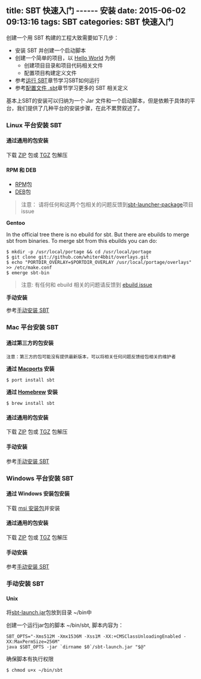 title: SBT 快速入门 ------ 安装
date: 2015-06-02 09:13:16
tags: SBT 
categories: SBT 快速入门
---

创建一个用 SBT 构建的工程大致需要如下几步：

* 安装 SBT 并创建一个启动脚本
* 创建一个简单的项目，以 [Hello World](sbt_quick_hello_world.md) 为例
    * 创建项目目录和项目代码相关文件
    * 配置项目构建定义文件
* 参考[运行 SBT](sbt_quick_running.md)章节学习SBT如何运行
* 参考[配置文件 .sbt](sbt_quick_build_define.md)章节学习更多的 SBT 相关定义

基本上SBT的安装可以归纳为一个 Jar 文件和一个启动脚本，但是依赖于具体的平台，我们提供了几种平台的安装步骤，在此不累赘叙述了。

### Linux 平台安装 SBT

#### 通过通用的包安装

下载 [ZIP][down-zip] 包或 [TGZ][down-tgz] 包解压

#### RPM 和 DEB

* [RPM][down-rpm]包
* [DEB][down-deb]包


> 注意： 请将任何和这两个包相关的问题反馈到[sbt-launcher-package][sbt-launcher]项目 issue

**Gentoo**

In the official tree there is no ebuild for sbt. But there are ebuilds to merge sbt from binaries. To merge sbt from this ebuilds you can do:

```
$ mkdir -p /usr/local/portage && cd /usr/local/portage
$ git clone git://github.com/whiter4bbit/overlays.git
$ echo "PORTDIR_OVERLAY=$PORTDIR_OVERLAY /usr/local/portage/overlays" >> /etc/make.conf
$ emerge sbt-bin
```

> 注意: 有任何和 ebuild 相关的问题请反馈到 [ebuild issue][ebuild]


**手动安装**

参考[手动安装 SBT](install_sbt_manual.html)

[down-zip]:(https://dl.bintray.com/sbt/native-packages/sbt/0.13.6/sbt-0.13.6.zip)
[down-tgz]:(https://dl.bintray.com/sbt/native-packages/sbt/0.13.6/sbt-0.13.6.tgz)
[ebuild]:(https://github.com/whiter4bbit/overlays/issues)
[sbt-launcher]:(https://github.com/sbt/sbt-launcher-package)
[down-rpm]:(https://dl.bintray.com/sbt/rpm/sbt-0.13.6.rpm)
[down-deb]:(https://dl.bintray.com/sbt/debian/sbt-0.13.6.deb)

### Mac 平台安装 SBT

#### 通过第三方的包安装

    注意：第三方的包可能没有提供最新版本，可以将相关任何问题反馈给包相关的维护者

**通过 [Macports](http://macports.org/) 安装**

```
$ port install sbt
```

**通过 [Homebrew](http://mxcl.github.com/homebrew/) 安装**

```
$ brew install sbt
```

#### 通过通用的包安装

下载 [ZIP][down-zip] 包或 [TGZ][down-tgz] 包解压

#### 手动安装

参考[手动安装 SBT](install_sbt_manual.html)

[down-zip]:(https://dl.bintray.com/sbt/native-packages/sbt/0.13.6/sbt-0.13.6.zip)
[down-tgz]:(https://dl.bintray.com/sbt/native-packages/sbt/0.13.6/sbt-0.13.6.tgz)

### Windows 平台安装 SBT


#### 通过 Windows 安装包安装

下载 [msi 安装包][down-msi]并安装

#### 通过通用的包安装

下载 [ZIP][down-zip] 包或 [TGZ][down-tgz] 包解压

#### 手动安装

参考[手动安装 SBT](install_sbt_manual.html)

[down-zip]:(https://dl.bintray.com/sbt/native-packages/sbt/0.13.6/sbt-0.13.6.zip)
[down-tgz]:(https://dl.bintray.com/sbt/native-packages/sbt/0.13.6/sbt-0.13.6.tgz)
[down-msi]:(https://dl.bintray.com/sbt/native-packages/sbt/0.13.6/sbt-0.13.6.msi)

### 手动安装 SBT

#### Unix

将[sbt-launch.jar][sbt-jar]包放到目录 ~/bin中

创建一个运行jar包的脚本 ~/bin/sbt, 脚本内容为：

```
SBT_OPTS="-Xms512M -Xmx1536M -Xss1M -XX:+CMSClassUnloadingEnabled -XX:MaxPermSize=256M"
java $SBT_OPTS -jar `dirname $0`/sbt-launch.jar "$@"
```

确保脚本有执行权限

```
$ chmod u+x ~/bin/sbt
```

[sbt-jar]:(http://repo.typesafe.com/typesafe/ivy-releases/org.scala-sbt/sbt-launch/0.13.5/sbt-launch.jar)
